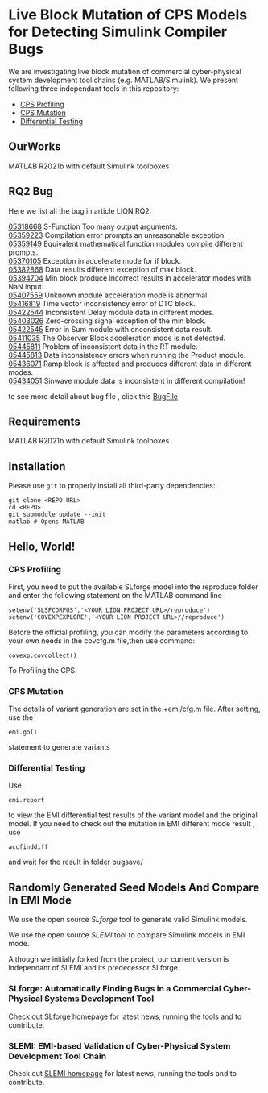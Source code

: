 # Live Block Mutation of CPS Models for Detecting Simulink Compiler Bugs

We are investigating live block mutation of commercial cyber-physical system development tool chains (e.g. MATLAB/Simulink). We present following three independant tools in this repository:

- [CPS Profiling](+covexp/)
- [CPS Mutation](NewMutator/)
- [Differential Testing](+difftest/)

## OurWorks

MATLAB R2021b with default Simulink toolboxes

## RQ2 Bug

Here we list all the bug in  article LION RQ2:

[05318668](BugFile/05318668)	S-Function Too many output arguments.</br>
[05359223](BugFile/05359223)	Compilation error prompts an unreasonable exception.</br>
[05359149](BugFile/05359149)    Equivalent mathematical function modules compile different prompts.</br>
[05370105](BugFile/05370105)    Exception in accelerate mode for if block.</br>
[05382868](BugFile/05382868)    Data results different exception of max block.</br>
[05394704](BugFile/05394704)    Min block produce incorrect results in accelerator modes with NaN input.</br>
[05407559](BugFile/05407559)    Unknown module acceleration mode is abnormal.</br>
[05416819](BugFile/05416819)    Time vector inconsistency error of DTC block.</br>
[05422544](BugFile/05422544)    Inconsistent Delay module data in different modes.</br>
[05403026](BugFile/05403026)    Zero-crossing signal exception of the min block.</br>
[05422545](BugFile/05422545)    Error in Sum module with onconsistent data result.</br>
[05411035](BugFile/05411035)    The Observer Block acceleration mode is not detected.</br>
[05445811](BugFile/05445811)    Problem of inconsistent data in the RT module.</br>
[05445813](BugFile/05445813)    Data inconsistency errors when running the Product module.</br>
[05436071](BugFile/05436071)    Ramp block is affected and produces different data in different modes.</br>
[05434051](BugFile/05434051)    Sinwave module data is inconsistent in different compilation!</br>

to see more detail about bug file , click this [BugFile](BugFile/)

## Requirements

MATLAB R2021b with default Simulink toolboxes

## Installation

Please use `git` to properly install all third-party dependencies:

    git clone <REPO URL>
    cd <REPO>
    git submodule update --init
    matlab # Opens MATLAB

## Hello, World!
### CPS Profiling  
First, you need to put the available SLforge model into the reproduce folder and enter the following statement on the MATLAB command line   

    setenv('SLSFCORPUS','<YOUR LION PROJECT URL>/reproduce')
    setenv('COVEXPEXPLORE','<YOUR LION PROJECT URL>//reproduce')   
    
Before the official profiling, you can modify the parameters according to your own needs in the covcfg.m file,then use command:   

    covexp.covcollect()

To Profiling the CPS.
### CPS Mutation 
The details of variant generation are set in the +emi/cfg.m file. After setting, use the

    emi.go() 
    
statement to generate variants
### Differential Testing 
Use

    emi.report 
    
to view the EMI differential test results of the variant model and the original model.
If you need to check out the mutation in EMI different mode result , use

    accfinddiff
    
and wait for the result in folder bugsave/
## Randomly Generated Seed Models And Compare In EMI Mode

We use the open source *SLforge* tool to generate valid Simulink models. 

We use the open source *SLEMI* tool to compare Simulink models in EMI mode. 

Although we initially forked from the project, our current version is independant of SLEMI and its predecessor SLforge.

### SLforge: Automatically Finding Bugs in a Commercial Cyber-Physical Systems Development Tool

Check out [SLforge homepage](https://github.com/verivital/slsf_randgen/wiki) for latest news, running the tools and to contribute.

### SLEMI: EMI-based Validation of Cyber-Physical System Development Tool Chain

Check out [SLEMI homepage](https://github.com/shafiul/slemi/wiki) for latest news, running the tools and to contribute.



